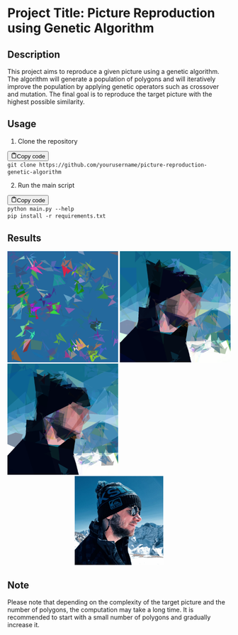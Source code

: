 Project Title: Picture Reproduction using Genetic Algorithm
===========================================================

Description
-----------

This project aims to reproduce a given picture using a genetic algorithm. The algorithm will generate a population of polygons and will iteratively improve the population by applying genetic operators such as crossover and mutation. The final goal is to reproduce the target picture with the highest possible similarity.

Usage
-----

1.  Clone the repository

<pre><div class="bg-black mb-4 rounded-md"><div class="flex items-center relative text-gray-200 bg-gray-800 px-4 py-2 text-xs font-sans"><button class="flex ml-auto gap-2"><svg stroke="currentColor" fill="none" stroke-width="2" viewBox="0 0 24 24" stroke-linecap="round" stroke-linejoin="round" class="h-4 w-4" height="1em" width="1em" xmlns="http://www.w3.org/2000/svg"><path d="M16 4h2a2 2 0 0 1 2 2v14a2 2 0 0 1-2 2H6a2 2 0 0 1-2-2V6a2 2 0 0 1 2-2h2"></path><rect x="8" y="2" width="8" height="4" rx="1" ry="1"></rect></svg>Copy code</button></div><div class="p-4 overflow-y-auto"><code class="!whitespace-pre-wrap hljs language-bash">git <span class="hljs-built_in">clone</span> https://github.com/yourusername/picture-reproduction-genetic-algorithm
</code></div></div></pre>

2.  Run the main script

<pre><div class="bg-black mb-4 rounded-md"><div class="flex items-center relative text-gray-200 bg-gray-800 px-4 py-2 text-xs font-sans"><button class="flex ml-auto gap-2"><svg stroke="currentColor" fill="none" stroke-width="2" viewBox="0 0 24 24" stroke-linecap="round" stroke-linejoin="round" class="h-4 w-4" height="1em" width="1em" xmlns="http://www.w3.org/2000/svg"><path d="M16 4h2a2 2 0 0 1 2 2v14a2 2 0 0 1-2 2H6a2 2 0 0 1-2-2V6a2 2 0 0 1 2-2h2"></path><rect x="8" y="2" width="8" height="4" rx="1" ry="1"></rect></svg>Copy code</button></div><div class="p-4 overflow-y-auto"><code class="!whitespace-pre-wrap hljs language-css">python <span class="hljs-selector-tag">main</span><span class="hljs-selector-class">.py</span> <span class="hljs-attr">--help</span>
pip <span class="hljs-built_in">install</span> <span class="hljs-attr">-r</span> <span class="hljs-selector-tag">requirements.txt</span>
</code></div></div></pre>


Results
-------

<!-- display assets/img.jpg :-->


<img src="assets/drawing_00001.png" alt="drawing" width="250"/>
<img src="assets/drawing_01000.png" alt="drawing" width="250"/>
<img src="assets/drawing_02000.png" alt="drawing" width="250"/>

<center><img src="assets/img.jpg" alt="drawing" width="200"/></center>




Note
----

Please note that depending on the complexity of the target picture and the number of polygons, the computation may take a long time. It is recommended to start with a small number of polygons and gradually increase it.